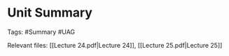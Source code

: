 # Unit Summary
Tags: #Summary #UAG

Relevant files: [[Lecture 24.pdf|Lecture 24]], [[Lecture 25.pdf|Lecture 25]]
